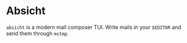 # Absicht

`absicht` is a modern mail composer TUI. Write mails in your `$EDITOR` and send them through `mstmp`.

